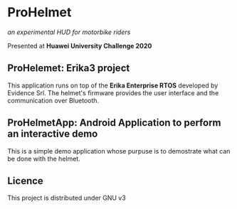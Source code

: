 # ProHelmet

*an experimental HUD for motorbike riders*

Presented at **Huawei University Challenge 2020**

## ProHelemet: Erika3 project
This application runs on top of the **Erika Enterprise RTOS** developed by Evidence Srl.
The helmet's firmware provides the user interface and the communication over Bluetooth.

## ProHelmetApp: Android Application to perform an interactive demo
This is a simple demo application whose purpuse is to demostrate what can be done with the helmet.

## Licence
This project is distributed under GNU v3
